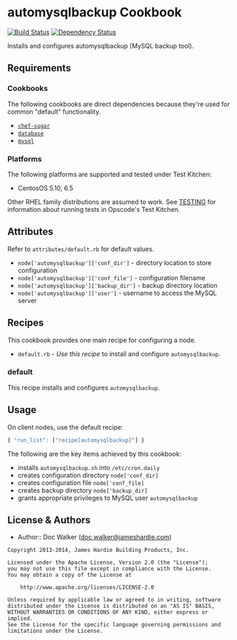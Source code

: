 automysqlbackup Cookbook
========================
[![Build Status](https://travis-ci.org/jhx/cookbook-automysqlbackup.png?branch=master)](https://travis-ci.org/jhx/cookbook-automysqlbackup)
[![Dependency Status](https://gemnasium.com/jhx/cookbook-automysqlbackup.png)](https://gemnasium.com/jhx/cookbook-automysqlbackup)

Installs and configures automysqlbackup (MySQL backup tool).


Requirements
------------
### Cookbooks
The following cookbooks are direct dependencies because they're used for common "default" functionality.

- [`chef-sugar`](https://github.com/sethvargo/chef-sugar)
- [`database`](https://github.com/opscode-cookbooks/database)
- [`mysql`](https://github.com/opscode-cookbooks/mysql)

### Platforms
The following platforms are supported and tested under Test Kitchen:

- CentosOS 5.10, 6.5

Other RHEL family distributions are assumed to work. See [TESTING](TESTING.md) for information about running tests in Opscode's Test Kitchen.


Attributes
----------
Refer to `attributes/default.rb` for default values.

- `node['automysqlbackup']['conf_dir']` - directory location to store configuration
- `node['automysqlbackup']['conf_file']` - configuration filename
- `node['automysqlbackup']['backup_dir']` - backup directory location
- `node['automysqlbackup']['user']` - username to access the MySQL server


Recipes
-------
This cookbook provides one main recipe for configuring a node.

- `default.rb` - *Use this recipe* to install and configure `automysqlbackup`.

### default
This recipe installs and configures `automysqlbackup`.


Usage
-----
On client nodes, use the default recipe:

````javascript
{ "run_list": ["recipe[automysqlbackup]"] }
````

The following are the key items achieved by this cookbook:

- installs `automysqlbackup.sh` into `/etc/cron.daily`
- creates configuration directory `node['conf_dir]`
- creates configuration file `node['conf_file]`
- creates backup directory `node['backup_dir]`
- grants appropriate privileges to MySQL user `automysqlbackup`


License & Authors
-----------------
- Author:: Doc Walker (<doc.walker@jameshardie.com>)

````text
Copyright 2013-2014, James Hardie Building Products, Inc.

Licensed under the Apache License, Version 2.0 (the "License");
you may not use this file except in compliance with the License.
You may obtain a copy of the License at

    http://www.apache.org/licenses/LICENSE-2.0

Unless required by applicable law or agreed to in writing, software
distributed under the License is distributed on an "AS IS" BASIS,
WITHOUT WARRANTIES OR CONDITIONS OF ANY KIND, either express or implied.
See the License for the specific language governing permissions and
limitations under the License.
````
